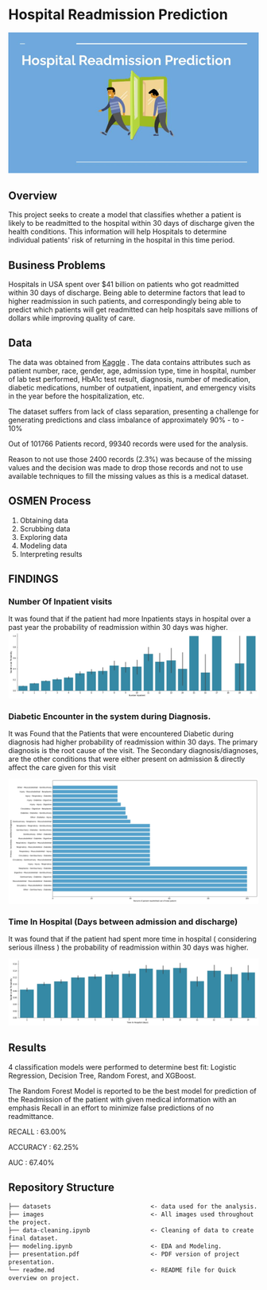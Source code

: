 

# Hospital Readmission Prediction
![Realtor Logo](https://github.com/avithekkc/hospital-readmission-classification/blob/main/images/P3-Project.jpg?raw=true)
## Overview
This project seeks to create a model that classifies whether a patient is likely to be readmitted to the hospital within 30 days of discharge given the health conditions. This information will help Hospitals to determine individual patients' risk of returning in the hospital in this time period.


## Business Problems
Hospitals in USA spent over $41 billion on patients who got readmitted within 30 days of discharge. Being able to determine factors that lead to higher readmission in such patients, and correspondingly being able to predict which patients will get readmitted can help hospitals save millions of dollars while improving quality of care.

## Data
The data was obtained from [Kaggle](https://www.kaggle.com/brandao/diabetes) . The data contains attributes such as patient number, race, gender, age, admission type, time in hospital, number of lab test performed, HbA1c test result, diagnosis, number of medication, diabetic medications, number of outpatient, inpatient, and emergency visits in the year before the hospitalization, etc.

The dataset suffers from lack of class separation, presenting a challenge for generating predictions and class imbalance of approximately 90% - to - 10%

Out of 101766 Patients record, 99340 records were used for the analysis.

Reason to not use those 2400 records (2.3%) was because of the missing values and the decision was made to drop those records and not to use available techniques to fill the missing values as this is a medical dataset.

## OSMEN Process

 1. Obtaining data
 2. Scrubbing data
 3. Exploring data
 4. Modeling data
 5. Interpreting results

## FINDINGS
### Number Of Inpatient visits

It was found that if the patient had more Inpatients stays in hospital over a past year the probability of readmission within 30 days was higher.
![Condition Vs Price](https://github.com/avithekkc/hospital-readmission-classification/blob/main/images/number_inpatient.jpg?raw=true)
### Diabetic Encounter in the system during Diagnosis.

It was Found that the Patients that were encountered Diabetic during diagnosis had higher probability of readmission within 30 days.
The primary diagnosis is the root cause of the visit. The Secondary diagnosis/diagnoses, are the other conditions that were either present on admission & directly affect the care given for this visit

![Condition Vs Price](https://github.com/avithekkc/hospital-readmission-classification/blob/main/images/diag.jpg?raw=true)
### Time In Hospital (Days between admission and discharge)

It was found that if the patient had spent more time in hospital ( considering serious illness ) the probability of readmission within 30 days was higher.

![Condition Vs Price](https://github.com/avithekkc/hospital-readmission-classification/blob/main/images/time_in_hospital.jpg?raw=true)
##  Results
4 classification models were performed to determine best fit:
Logistic Regression, Decision Tree, Random Forest, and XGBoost.

The Random Forest Model is reported to be the best model for prediction of the Readmission of the patient with given medical information with an emphasis Recall in an effort to minimize false predictions of no readmittance.

RECALL : 63.00%

ACCURACY : 62.25%

AUC : 67.40%


##   Repository Structure
```
├── datasets                            <- data used for the analysis.
├── images                              <- All images used throughout the project.
├── data-cleaning.ipynb                 <- Cleaning of data to create final dataset.
├── modeling.ipynb                      <- EDA and Modeling.
├── presentation.pdf                    <- PDF version of project presentation.
└── readme.md                           <- README file for Quick overview on project.
```

